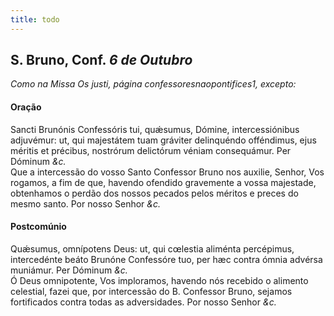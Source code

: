 ```yaml
---
title: todo
---
```

<h2 class="text-center">S. Bruno, Conf. <em>6 de Outubro</em></h2>

<em>Como na Missa Os justi, página confessoresnaopontifices1, excepto:</em>

<h4 class="text-center">Oração</h4>
<div class="container-fluid">
<div class="row">
<div class="dropcap text-justify">
Sancti Brunónis Confessóris tui, quǽsumus, Dómine, intercessiónibus adjuvémur: ut, qui majestátem tuam gráviter delinquéndo offéndimus, ejus méritis et précibus, nostrórum delictórum véniam consequámur. Per Dóminum <em>&c.</em>
</div>
<div class="dropcap text-justify">
Que a intercessão do vosso Santo Confessor Bruno nos auxilie, Senhor, Vos rogamos, a fim de que, havendo ofendido gravemente a vossa majestade, obtenhamos o perdão dos nossos pecados pelos méritos e preces do mesmo santo. Por nosso Senhor <em>&c.</em>
</div>
</div>
</div>

<h4 class="text-center">Postcomúnio</h4>
<div class="container-fluid">
<div class="row">
<div class="dropcap text-justify">
Quǽsumus, omnípotens Deus: ut, qui cœlestia aliménta percépimus, intercedénte beáto Brunóne Confessóre tuo, per hæc contra ómnia advérsa muniámur. Per Dóminum <em>&c.</em>
</div>
<div class="dropcap text-justify">
Ó Deus omnipotente, Vos imploramos, havendo nós recebido o alimento celestial, fazei que, por intercessão do B. Confessor Bruno, sejamos fortificados contra todas as adversidades. Por nosso Senhor <em>&c.</em>
</div>
</div>
</div>
